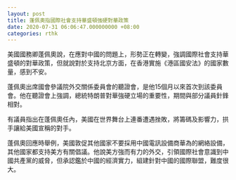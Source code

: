 ```yaml
---
layout: post
title: 蓬佩奧指國際社會支持華盛頓強硬對華政策
date: 2020-07-31 06:06:47.000000000 +08:00
categories: rthk
---
```


美國國務卿蓬佩奧說，在應對中國的問題上，形勢正在轉變，強調國際社會支持華盛頓的對華政策，但就說對於支持北京方面，在香港實施《港區國安法》的國家數量，感到不安。

蓬佩奧出席國會參議院外交關係委員會的聽證會，是他15個月以來首次到該委員會。他在聽證會上強調，總統特朗普對華強硬立場的重要性，期間與部分議員針鋒相對。

有議員指出在蓬佩奧任內，美國在世界舞台上連番遭遇挫敗，將籌碼及影響力，拱手讓給美國宣稱的對手。

蓬佩奧回應時舉例，美國敦促其他國家不要採用中國電訊設備商華為的網絡設備，其他國家都支持美方有關倡議。他說美方強而有力的外交，引領國際社會意識到中國共產黨的威脅，但承認鑑於中國的經濟實力，組建針對中國的國際聯盟，難度很大。
